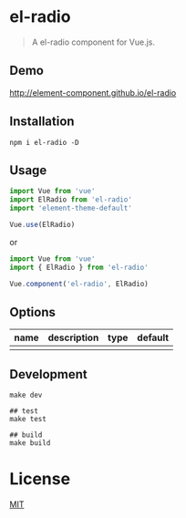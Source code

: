 # el-radio
> A el-radio component for Vue.js.

## Demo
http://element-component.github.io/el-radio

## Installation
```shell
npm i el-radio -D
```

## Usage
```javascript
import Vue from 'vue'
import ElRadio from 'el-radio'
import 'element-theme-default'

Vue.use(ElRadio)
```

or

```javascript
import Vue from 'vue'
import { ElRadio } from 'el-radio'

Vue.component('el-radio', ElRadio)
```


## Options

|     name    | description |     type    |   default   |
|-------------|-------------|-------------|-------------|
|             |             |             |             |

## Development
```shell
make dev

## test
make test

## build
make build
```

# License
[MIT](https://opensource.org/licenses/MIT)

